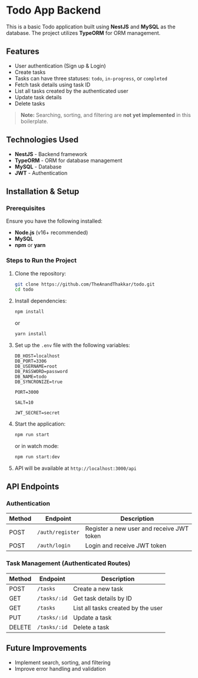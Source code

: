 # Todo App Backend

This is a basic Todo application built using **NestJS** and **MySQL** as the database. The project utilizes **TypeORM** for ORM management.

## Features

- User authentication (Sign up & Login)
- Create tasks
- Tasks can have three statuses: `todo`, `in-progress`, or `completed`
- Fetch task details using task ID
- List all tasks created by the authenticated user
- Update task details
- Delete tasks

> **Note:** Searching, sorting, and filtering are **not yet implemented** in this boilerplate.

## Technologies Used

- **NestJS** - Backend framework
- **TypeORM** - ORM for database management
- **MySQL** - Database
- **JWT** - Authentication

## Installation & Setup

### Prerequisites

Ensure you have the following installed:

- **Node.js** (v16+ recommended)
- **MySQL**
- **npm** or **yarn**

### Steps to Run the Project

1. Clone the repository:

   ```sh
   git clone https://github.com/TheAnandThakkar/todo.git
   cd todo
   ```

2. Install dependencies:

   ```sh
   npm install
   ```

   or

   ```sh
   yarn install
   ```

3. Set up the `.env` file with the following variables:

   ```env
   DB_HOST=localhost
   DB_PORT=3306
   DB_USERNAME=root
   DB_PASSWORD=password
   DB_NAME=todo
   DB_SYNCRONIZE=true

   PORT=3000

   SALT=10

   JWT_SECRET=secret
   ```

4. Start the application:

   ```sh
   npm run start
   ```

   or in watch mode:

   ```sh
   npm run start:dev
   ```

5. API will be available at `http://localhost:3000/api`

## API Endpoints

### Authentication

| Method | Endpoint         | Description                               |
| ------ | ---------------- | ----------------------------------------- |
| POST   | `/auth/register` | Register a new user and receive JWT token |
| POST   | `/auth/login`    | Login and receive JWT token               |

### Task Management (Authenticated Routes)

| Method | Endpoint     | Description                        |
| ------ | ------------ | ---------------------------------- |
| POST   | `/tasks`     | Create a new task                  |
| GET    | `/tasks/:id` | Get task details by ID             |
| GET    | `/tasks`     | List all tasks created by the user |
| PUT    | `/tasks/:id` | Update a task                      |
| DELETE | `/tasks/:id` | Delete a task                      |

## Future Improvements

- Implement search, sorting, and filtering
- Improve error handling and validation
